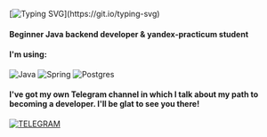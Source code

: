 [![Typing SVG](https://readme-typing-svg.herokuapp.com?color=000000&lines=Hi+there+%F0%9F%91%8B+I'm+Armen;+Welcome+to+my+github!)](https://git.io/typing-svg)
#### Beginner Java backend developer & yandex-practicum student

#### I'm using:

![Java](https://img.shields.io/badge/java-%23ED8B00.svg?style=for-the-badge&logo=java&logoColor=white)
![Spring](https://img.shields.io/badge/spring-%236DB33F.svg?style=for-the-badge&logo=spring&logoColor=white)
![Postgres](https://img.shields.io/badge/postgres-%23316192.svg?style=for-the-badge&logo=postgresql&logoColor=white)

#### I've got my own Telegram channel in which I talk about my path to becoming a developer. I'll be glat to see you there!
[![TELEGRAM](https://img.shields.io/badge/Telegram-2CA5E0?style=for-the-badge&logo=telegram&logoColor=white)](https://t.me/+fZDDsVpqVSk3ZDgy)
<!--
**Arnulogus/Arnulogus** is a ✨ _special_ ✨ repository because its `README.md` (this file) appears on your GitHub profile.

Here are some ideas to get you started:

- 🔭 I’m currently working on ...
- 🌱 I’m currently learning ...
- 👯 I’m looking to collaborate on ...
- 🤔 I’m looking for help with ...
- 💬 Ask me about ...
- 📫 How to reach me: ...
- 😄 Pronouns: ...
- ⚡ Fun fact: ...
-->
